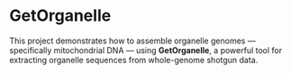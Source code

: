 # GetOrganelle
This project demonstrates how to assemble organelle genomes — specifically mitochondrial DNA — using **GetOrganelle**, a powerful tool for extracting organelle sequences from whole-genome shotgun data.
